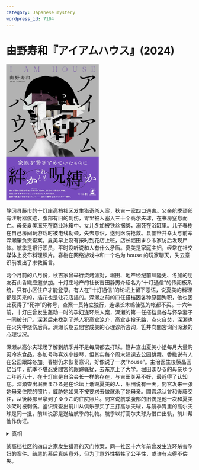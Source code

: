 ```yaml
---
category: Japanese mystery
wordpress_id: 7104
---
```


# 由野寿和『アイアムハウス』(2024)

<img src=images/2024_cover.jpg width=250/>

静冈县藤市的十灯庄高档社区发生猎奇杀人案，秋吉一家四口遇害。父亲航季颈部有注射器痕迹，腹部有旧的刺伤，胃里被人塞入三十个高尔夫球，在书房窒息而亡。母亲夏美冻死在商业冰箱中。女儿冬加被铁丝捆绑，溺死在浴缸里。儿子春樹在自己房间玩游戏时被电线勒颈，失去意识，送到医院抢救。县警笹井幸太与前辈深瀬肇负责查案。夏美早上没有按时到花店上班，店长堀田まひる家访后发现尸体。航季是银行职员，平时没听说和人有什么矛盾。夏美是家庭主妇，经常在社交媒体上发布料理照片。春樹在网络游戏中和一个名为 house 的玩家聊天，失去意识前发出了求救留言。

两个月前的八月份，秋吉家曾举行烧烤派对，堀田、地产经纪前川隆史、冬加的朋友石山香織应邀参加。十灯庄地产的社长吉田静男介绍名为“十灯通信”的传阅板系统，只有小区住户才能登录。有人在“十灯通信”的论坛上留下恶语，说夏美的料理都是买来的，插花也是让花店插的。深瀬之前的四任搭档因各种原因殉职，他也因此获得了“死神”的称号，查案一贯特立独行，连课长木嶋佳弘的帐都不买。十六年前，十灯庄曾发生轰动一时的孕妇连环杀人案，深瀬的第一任搭档鳥谷与怀孕妻子一同被分尸。深瀬后来找到了杀人犯高倉涼介，高倉走投无路，点火自焚，深瀬也在火灾中烧伤后背。深瀬长期去間宮成美的心理诊所咨询，笹井向間宮询问深瀬的心理状况。

深瀬从高尔夫球场了解到航季并不是每周都去打球。笹井查出夏美小姐每月大量购买冷冻食品。冬加号称喜欢小提琴，但其实每个周末翘课去公园跳舞。香織说有人在公园跟踪冬加。春樹仍未恢复意识，好像说了一次“house”。主治医生後藤晶回忆当年，航季不堪忍受間宮的跟踪骚扰，去东京上了大学。堀田まひる的母亲ゆうこ年近八十，在十灯庄是自治会长一样的存在，与吉田关系不好，最近得了认知症。深瀬查出堀田まひる是在论坛上诋毁夏美的人，堀田说有一天，間宮发来一张她母亲住院的照片，威胁她如果不按要求去做就杀了她母亲。間宮承认曾和後藤交往，从後藤那里拿到了ゆうこ的住院照片。間宮说航季腹部的旧伤是他一次和夏美吵架时被刺伤。鉴识课查出前川从俱乐部买了三打高尔夫球，与航季胃里的高尔夫球是同一批，前川说那是送给航季的礼物。航季以打高尔夫球为借口出轨，前川帮他作伪证。

<details><summary>真相</summary>
木嶋在医院企图杀害春樹未遂，被逮捕，动机是不满深瀬在孕妇案抢功。後藤在公园跟踪冬加，他怀疑冬加和春樹是他和間宮的孩子，因为間宮上大学时曾和他交往，并有过一次流产。航季发现前川的账目有问题，前川杀害航季、夏美、冬加。幕后黑手是堀田まひる，她杀死了間宮的中学男友和深瀬的数名搭档，教唆間宮、後藤、木嶋、前川等人犯罪，并在案发早上试图杀害春樹。航季为了和春樹沟通，在网络游戏中注册了 house 的账号。
</details>

某高档社区的四口之家发生猎奇的灭门惨案，同一社区十六年前曾发生连环杀害孕妇的案件。结尾的幕后真凶意外，但为了意外性牺牲了公平性，或许有点得不偿失。